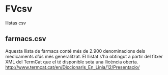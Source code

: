 # FVcsv
llistas csv


## farmacs.csv
Aquesta llista de fàrmacs conté més de 2.900 denominacions dels medicaments d’ús més generalitzat.
El llistat s’ha obtingut a partir del fitxer XML del TermCat que el té disponible sota una llicència oberta.
http://www.termcat.cat/en/Diccionaris_En_Linia/12/Presentacio/
